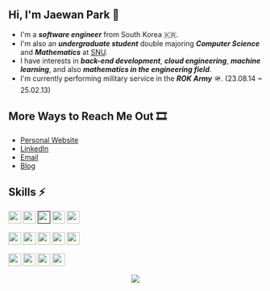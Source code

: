 ## Hi, I'm Jaewan Park 👋
- I'm a _**software engineer**_ from South Korea 🇰🇷.
- I'm also an _**undergraduate student**_ double majoring _**Computer Science**_ and _**Mathematics**_ at [SNU](https://snu.ac.kr/).
- I have interests in _**back-end development**_, _**cloud engineering**_, _**machine learning**_, and also _**mathematics in the engineering field**_.
- I'm currently performing military service in the _**ROK Army**_ 🪖. (23.08.14 ~ 25.02.13)

## More Ways to Reach Me Out 🎞️
- [Personal Website](https://xxnpark.me/)
- [LinkedIn](https://linkedin.com/in/xxnpark/)
- [Email](mailto:jaejae1112@gmail.com)
- [Blog](https://velog.io/@xxnpark)

## Skills ⚡
<p>
  <a href="https://python.org/" target="_blank"><img height="25" src="https://img.shields.io/badge/python-3776AB?style=for-the-badge&logo=python&logoColor=white"/></a>
  <a href="https://ruby-lang.org/" target="_blank"><img height="25" src="https://img.shields.io/badge/ruby-CC342D?style=for-the-badge&logo=ruby&logoColor=white"/></a>
  <a href="" target="_blank"><img height="25" src="https://img.shields.io/badge/c++-00599C?style=for-the-badge&logo=cplusplus&logoColor=white"/></a>
  <a href="https://java.com/" target="_blank"><img height="25" src="https://img.shields.io/badge/java-2d61a0?style=for-the-badge&logo=oracle&logoColor=white"/></a>
  <a href="https://kotlinlang.org/" target="_blank"><img height="25" src="https://img.shields.io/badge/kotlin-7F52FF?style=for-the-badge&logo=kotlin&logoColor=white"/></a>
</p>
<p>
  <a href="https://djangoproject.com/" target="_blank"><img height="25" src="https://img.shields.io/badge/django-092E20?style=for-the-badge&logo=django&logoColor=white"/></a>
  <a href="https://fastapi.tiangolo.com/" target="_blank"><img height="25" src="https://img.shields.io/badge/fastapi-009688?style=for-the-badge&logo=fastapi&logoColor=white"/></a>
  <a href="https://rubyonrails.org/" target="_blank"><img height="25" src="https://img.shields.io/badge/ruby%20on%20rails-CC0000?style=for-the-badge&logo=rubyonrails&logoColor=white"/></a>
  <a href="https://spring.io/" target="_blank"><img height="25" src="https://img.shields.io/badge/spring-6DB33F?style=for-the-badge&logo=spring&logoColor=white"/></a>
  <a href="https://mysql.com/" target="_blank"><img height="25" src="https://img.shields.io/badge/mysql-4479A1?style=for-the-badge&logo=mysql&logoColor=white"/></a>
</p>
<p>
  <a href="https://git-scm.com/" target="_blank"><img height="25" src="https://img.shields.io/badge/git-F05032?style=for-the-badge&logo=git&logoColor=white"/></a>
  <a href="https://aws.amazon.com/" target="_blank"><img height="25" src="https://img.shields.io/badge/aws-232F3E?style=for-the-badge&logo=amazonaws&logoColor=white"/></a>
  <a href="https://docker.com/" target="_blank"><img height="25" src="https://img.shields.io/badge/docker-2496ED?style=for-the-badge&logo=docker&logoColor=white"/></a>
  <a href="https://kubernetes.io/" target="_blank"><img height="25" src="https://img.shields.io/badge/kubernetes-326CE5?style=for-the-badge&logo=kubernetes&logoColor=white"/></a>
</p>

<p align="center">
  <a href="https://hits.seeyoufarm.com"><img src="https://hits.seeyoufarm.com/api/count/incr/badge.svg?url=https%3A%2F%2Fgithub.com%2Fxxnpark&title=hits&edge_flat=false"/></a>
</p>

<!--
## Stats 📊
<p align="center">
  <img width="48%" src="https://github-readme-stats.vercel.app/api?username=xxnpark&show_icons=true&theme=dark"/>
  &nbsp;
  <img width="48%" src="https://github-readme-stats.vercel.app/api/top-langs/?username=xxnpark&theme=dark"/>
</p>
-->
